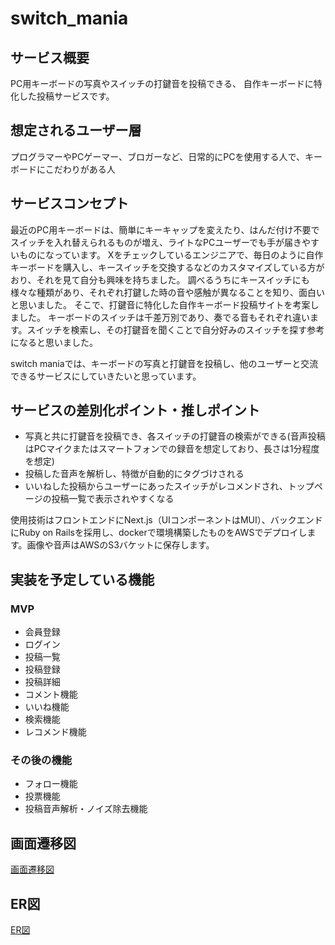 # switch_mania
## サービス概要
PC用キーボードの写真やスイッチの打鍵音を投稿できる、
自作キーボードに特化した投稿サービスです。

## 想定されるユーザー層
プログラマーやPCゲーマー、ブロガーなど、日常的にPCを使用する人で、キーボードにこだわりがある人

## サービスコンセプト

最近のPC用キーボードは、簡単にキーキャップを変えたり、はんだ付け不要でスイッチを入れ替えられるものが増え、ライトなPCユーザーでも手が届きやすいものになっています。
Xをチェックしているエンジニアで、毎日のように自作キーボードを購入し、キースイッチを交換するなどのカスタマイズしている方がおり、それを見て自分も興味を持ちました。
調べるうちにキースイッチにも様々な種類があり、それぞれ打鍵した時の音や感触が異なることを知り、面白いと思いました。
そこで、打鍵音に特化した自作キーボード投稿サイトを考案しました。
キーボードのスイッチは千差万別であり、奏でる音もそれぞれ違います。スイッチを検索し、その打鍵音を聞くことで自分好みのスイッチを探す参考になると思いました。

switch maniaでは、キーボードの写真と打鍵音を投稿し、他のユーザーと交流できるサービスにしていきたいと思っています。

## サービスの差別化ポイント・推しポイント
* 写真と共に打鍵音を投稿でき、各スイッチの打鍵音の検索ができる(音声投稿はPCマイクまたはスマートフォンでの録音を想定しており、長さは1分程度を想定)
* 投稿した音声を解析し、特徴が自動的にタグづけされる
* いいねした投稿からユーザーにあったスイッチがレコメンドされ、トップページの投稿一覧で表示されやすくなる

使用技術はフロントエンドにNext.js（UIコンポーネントはMUI）、バックエンドにRuby on Railsを採用し、dockerで環境構築したものをAWSでデプロイします。画像や音声はAWSのS3バケットに保存します。

## 実装を予定している機能
### MVP
* 会員登録
* ログイン
* 投稿一覧
* 投稿登録
* 投稿詳細
* コメント機能
* いいね機能
* 検索機能
* レコメンド機能

### その後の機能
* フォロー機能
* 投票機能
* 投稿音声解析・ノイズ除去機能

## 画面遷移図
[画面遷移図](https://www.figma.com/file/GR3uhh7ZEvFQkYrkiVLJ80/%E7%84%A1%E9%A1%8C?type=design&node-id=0%3A1&mode=design&t=c1IWaGpkZxpND7u4-1)

## ER図
[ER図](https://gyazo.com/e35d0cfa774b100e3ca7fac03e799283)
